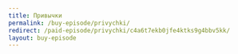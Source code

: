 ```yaml
---
title: Привычки
permalink: /buy-episode/privychki/
redirect: /paid-episode/privychki/c4a6t7ekb0jfe4ktks9g4bbv5kk/
layout: buy-episode
---
```

